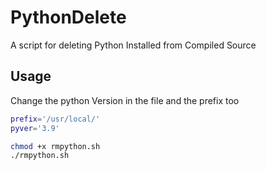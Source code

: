 # PythonDelete
A script for deleting Python Installed from Compiled Source 

## Usage
Change the python Version in the file and the prefix too
```bash
prefix='/usr/local/'
pyver='3.9'
```

```bash
chmod +x rmpython.sh
./rmpython.sh
```
